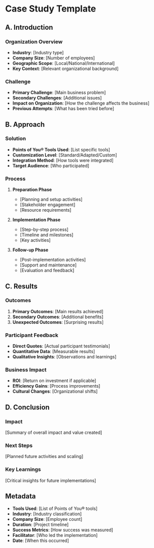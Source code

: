 # Case Study Template

## A. Introduction

### Organization Overview
- **Industry**: [Industry type]
- **Company Size**: [Number of employees]
- **Geographic Scope**: [Local/National/International]
- **Key Context**: [Relevant organizational background]

### Challenge
- **Primary Challenge**: [Main business problem]
- **Secondary Challenges**: [Additional issues]
- **Impact on Organization**: [How the challenge affects the business]
- **Previous Attempts**: [What has been tried before]

## B. Approach

### Solution
- **Points of You® Tools Used**: [List specific tools]
- **Customization Level**: [Standard/Adapted/Custom]
- **Integration Method**: [How tools were integrated]
- **Target Audience**: [Who participated]

### Process
1. **Preparation Phase**
   - [Planning and setup activities]
   - [Stakeholder engagement]
   - [Resource requirements]

2. **Implementation Phase**
   - [Step-by-step process]
   - [Timeline and milestones]
   - [Key activities]

3. **Follow-up Phase**
   - [Post-implementation activities]
   - [Support and maintenance]
   - [Evaluation and feedback]

## C. Results

### Outcomes
1. **Primary Outcomes**: [Main results achieved]
2. **Secondary Outcomes**: [Additional benefits]
3. **Unexpected Outcomes**: [Surprising results]

### Participant Feedback
- **Direct Quotes**: [Actual participant testimonials]
- **Quantitative Data**: [Measurable results]
- **Qualitative Insights**: [Observations and learnings]

### Business Impact
- **ROI**: [Return on investment if applicable]
- **Efficiency Gains**: [Process improvements]
- **Cultural Changes**: [Organizational shifts]

## D. Conclusion

### Impact
[Summary of overall impact and value created]

### Next Steps
[Planned future activities and scaling]

### Key Learnings
[Critical insights for future implementations]

## Metadata
- **Tools Used**: [List of Points of You® tools]
- **Industry**: [Industry classification]
- **Company Size**: [Employee count]
- **Duration**: [Project timeline]
- **Success Metrics**: [How success was measured]
- **Facilitator**: [Who led the implementation]
- **Date**: [When this occurred]
